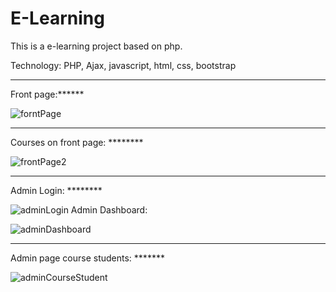 # E-Learning
This is a e-learning project based on php.

Technology: PHP, Ajax, javascript, html, css, bootstrap
*********
Front page:******

![forntPage](https://user-images.githubusercontent.com/42933858/123518803-7125b800-d6c9-11eb-8c21-d7aaec0618d8.JPG)
*********
Courses on front page: ********

![frontPage2](https://user-images.githubusercontent.com/42933858/123518862-b34ef980-d6c9-11eb-8add-88789b83633e.JPG)
*********
Admin Login: ********

![adminLogin](https://user-images.githubusercontent.com/42933858/123518875-bf3abb80-d6c9-11eb-8028-b63d701f43f2.JPG)
Admin Dashboard:

![adminDashboard](https://user-images.githubusercontent.com/42933858/123518874-bf3abb80-d6c9-11eb-8094-b75c009fc96a.JPG)

*********
Admin page course students: *******

![adminCourseStudent](https://user-images.githubusercontent.com/42933858/123518876-bf3abb80-d6c9-11eb-90ec-2878df7df369.JPG)

